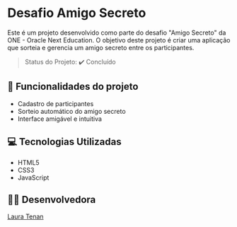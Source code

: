 # Desafio Amigo Secreto

Este é um projeto desenvolvido como parte do desafio "Amigo Secreto" da ONE - Oracle Next Education. O objetivo deste projeto é criar uma aplicação que sorteia e gerencia um amigo secreto entre os participantes.

> Status do Projeto: :heavy_check_mark: Concluído

## :hammer: Funcionalidades do projeto

- Cadastro de participantes
- Sorteio automático do amigo secreto
- Interface amigável e intuitiva

## :computer: Tecnologias Utilizadas

- HTML5
- CSS3
- JavaScript

## :ok_woman: Desenvolvedora

[Laura Tenan](https://github.com/laura-software-engineer)


